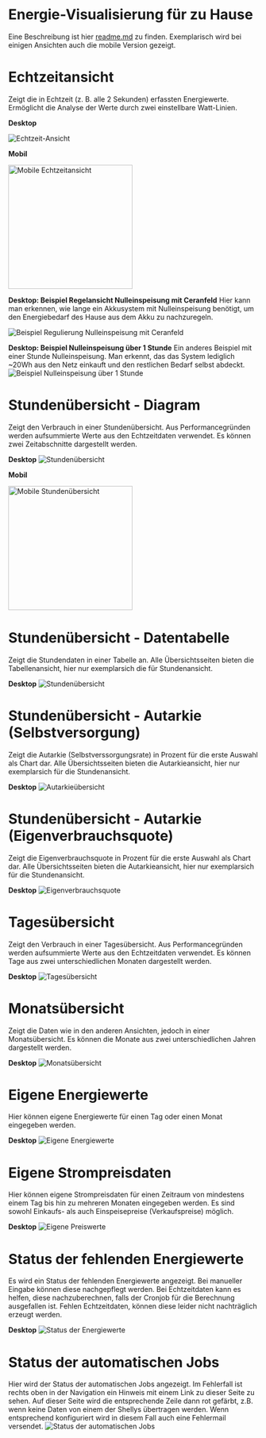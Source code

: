 # Energie-Visualisierung für zu Hause
Eine Beschreibung ist hier [readme.md](./README.md) zu finden. Exemplarisch wird bei einigen Ansichten auch die mobile Version gezeigt.

# Echtzeitansicht
Zeigt die in Echtzeit (z. B. alle 2 Sekunden) erfassten Energiewerte. Ermöglicht die Analyse der Werte durch zwei einstellbare Watt-Linien.

**Desktop**

![Echtzeit-Ansicht](./images/gallery/realtime-overview.png "Echtzeit-Ansicht")

**Mobil**

<img src="./images/gallery/realtime-overview_mobile.png" alt="Mobile Echtzeitansicht" width="250">

**Desktop: Beispiel Regelansicht Nulleinspeisung mit Ceranfeld**
Hier kann man erkennen, wie lange ein Akkusystem mit Nulleinspeisung benötigt, um den Energiebedarf des Hause aus dem Akku zu nachzuregeln. 

![Beispiel Regulierung Nulleinspeisung mit Ceranfeld](./images/gallery/realtime-overview-regulation-ceranfield.png "Beispiel Regulierung Nulleinspeisung mit Ceranfeld")

**Desktop: Beispiel Nulleinspeisung über 1 Stunde**
Ein anderes Beispiel mit einer Stunde Nulleinspeisung. Man erkennt, das das System lediglich ~20Wh aus den Netz einkauft und den restlichen Bedarf selbst abdeckt.
![Beispiel Nulleinspeisung über 1 Stunde](./images/gallery/realtime-overview-zero-feed-in-one-hour.png "Beispiel Nulleinspeisung über 1 Stunde")


# Stundenübersicht - Diagram
Zeigt den Verbrauch in einer Stundenübersicht. Aus Performancegründen werden aufsummierte Werte aus den Echtzeitdaten verwendet. Es können zwei Zeitabschnitte dargestellt werden.

**Desktop**
![Stundenübersicht](./images/gallery/hours-overview.png "Stundenübersicht")


**Mobil**

<img src="./images/gallery/hours-overview_mobile.png" alt="Mobile Stundenübersicht" width="250">



# Stundenübersicht - Datentabelle
Zeigt die Stundendaten in einer Tabelle an. Alle Übersichtsseiten bieten die Tabellenansicht, hier nur exemplarsich die für Stundenansicht.

**Desktop**
![Stundenübersicht](./images/gallery/hours-overview-datatable.png "Stundenübersicht")



# Stundenübersicht - Autarkie (Selbstversorgung)
Zeigt die Autarkie (Selbstverssorgungsrate) in Prozent für die erste Auswahl als Chart dar. Alle Übersichtsseiten bieten die Autarkieansicht, hier nur exemplarsich für die Stundenansicht.

**Desktop**
![Autarkieübersicht](./images/gallery/hours-overview-autarky.png "Autarkieübersicht")


# Stundenübersicht - Autarkie (Eigenverbrauchsquote)
Zeigt die Eigenverbrauchsquote in Prozent für die erste Auswahl als Chart dar. Alle Übersichtsseiten bieten die Autarkieansicht, hier nur exemplarsich für die Stundenansicht.

**Desktop**
![Eigenverbrauchsquote](./images/gallery/hours-overview-self-consumption-rate.png "Eigenverbrauchsquote")



# Tagesübersicht
Zeigt den Verbrauch in einer Tagesübersicht. Aus Performancegründen werden aufsummierte Werte aus den Echtzeitdaten verwendet. Es können Tage aus zwei unterschiedlichen Monaten dargestellt werden.

**Desktop**
![Tagesübersicht](./images/gallery/days-overview.png "Tagesübersicht")



# Monatsübersicht
Zeigt die Daten wie in den anderen Ansichten, jedoch in einer Monatsübersicht. Es können die Monate aus zwei unterschiedlichen Jahren dargestellt werden.

**Desktop**
![Monatsübersicht](./images/gallery/months-overview.png "Monatsübersicht")




# Eigene Energiewerte
Hier können eigene Energiewerte für einen Tag oder einen Monat eingegeben werden.

**Desktop**
![Eigene Energiewerte](./images/gallery/own-energy-values.png "Eigene Energiewerte")



# Eigene Strompreisdaten
Hier können eigene Strompreisdaten für einen Zeitraum von mindestens einem Tag bis hin zu mehreren Monaten eingegeben werden. Es sind sowohl Einkaufs- als auch Einspeisepreise (Verkaufspreise) möglich.

**Desktop**
![Eigene Preiswerte](./images/gallery/own-price-values.png "Eigene Preiswerte")



# Status der fehlenden Energiewerte
Es wird ein Status der fehlenden Energiewerte angezeigt. Bei manueller Eingabe können diese nachgepflegt werden. Bei Echtzeitdaten kann es helfen, diese nachzuberechnen, falls der Cronjob für die Berechnung ausgefallen ist. Fehlen Echtzeitdaten, können diese leider nicht nachträglich erzeugt werden.

**Desktop**
![Status der Energiewerte](./images/gallery/status-energy-values.png "Status der Energiewerte")

# Status der automatischen Jobs
Hier wird der Status der automatischen Jobs angezeigt.
Im Fehlerfall ist rechts oben in der Navigation ein Hinweis mit einem Link zu dieser Seite zu sehen.
Auf dieser Seite wird die entsprechende Zeile dann rot gefärbt, z.B. wenn keine Daten von einem der Shellys übertragen werden. 
Wenn entsprechend konfiguriert wird in diesem Fall auch eine Fehlermail versendet.
![Status der automatischen Jobs](status-overview.png "Status der automatischen Jobs")
